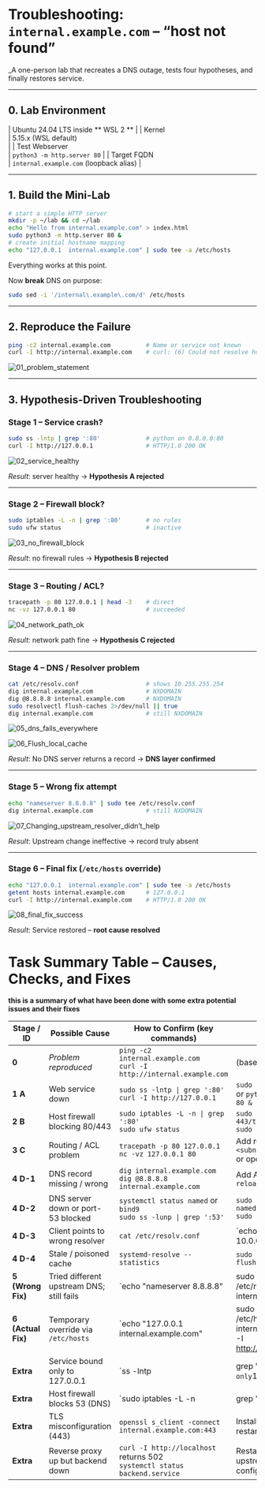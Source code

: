 # Troubleshooting: `internal.example.com` – “host not found”

_A one-person lab that recreates a DNS outage, tests four hypotheses, and
finally restores service. 

---

## 0. Lab Environment

        
|
 Ubuntu 24.04 LTS inside 
**
WSL 2
**
|
|
 Kernel          
|
 5.15.x (WSL default)                    
|
|
 Test Webserver  
|
`python3 -m http.server 80`
|
|
 Target FQDN     
|
`internal.example.com`
 (loopback alias) 
|

---

## 1. Build the Mini-Lab

~~~bash
# start a simple HTTP server
mkdir -p ~/lab && cd ~/lab
echo "Hello from internal.example.com" > index.html
sudo python3 -m http.server 80 &
# create initial hostname mapping
echo "127.0.0.1  internal.example.com" | sudo tee -a /etc/hosts
~~~

Everything works at this point.

Now **break** DNS on purpose:

~~~bash
sudo sed -i '/internal\.example\.com/d' /etc/hosts
~~~

---

## 2. Reproduce the Failure

~~~bash
ping -c2 internal.example.com          # Name or service not known
curl -I http://internal.example.com    # curl: (6) Could not resolve host
~~~

<!-- screenshot: screenshots/01_problem_statement.png -->

![01_problem_statement](https://github.com/user-attachments/assets/23f93bc3-ebf6-4b28-81f0-5c8cc42d8148)

---

## 3. Hypothesis-Driven Troubleshooting

### Stage 1 – Service crash?

~~~bash
sudo ss -lntp | grep ':80'             # python on 0.0.0.0:80
curl -I http://127.0.0.1               # HTTP/1.0 200 OK
~~~

<!-- screenshot: screenshots/02_service_healthy.png -->
![02_service_healthy](https://github.com/user-attachments/assets/79713af4-aa71-4feb-8556-2a72629fe32d)


_Result_: server healthy → **Hypothesis A rejected**

---

### Stage 2 – Firewall block?

~~~bash
sudo iptables -L -n | grep ':80'       # no rules
sudo ufw status                        # inactive
~~~

<!-- screenshot: screenshots/03_no_firewall_block.png -->
![03_no_firewall_block](https://github.com/user-attachments/assets/bb681d58-bfc7-48dc-b4ed-6d46f25d749e)


_Result_: no firewall rules → **Hypothesis B rejected**

---

### Stage 3 – Routing / ACL?

~~~bash
tracepath -p 80 127.0.0.1 | head -3    # direct
nc -vz 127.0.0.1 80                    # succeeded
~~~

<!-- screenshot: screenshots/04_network_path_ok.png -->
![04_network_path_ok](https://github.com/user-attachments/assets/dce6b17c-b05a-4e20-999f-4806147696da)


_Result_: network path fine → **Hypothesis C rejected**

---

### Stage 4 – DNS / Resolver problem

~~~bash
cat /etc/resolv.conf                   # shows 10.255.255.254
dig internal.example.com               # NXDOMAIN
dig @8.8.8.8 internal.example.com      # NXDOMAIN
sudo resolvectl flush-caches 2>/dev/null || true
dig internal.example.com               # still NXDOMAIN
~~~

<!-- screenshot: screenshots/05_dns_fails_everywhere.png -->
![05_dns_fails_everywhere](https://github.com/user-attachments/assets/0de71c92-83b6-4a99-b0c5-dba21423b558)


![06_Flush_local_cache ](https://github.com/user-attachments/assets/ff14e3a8-0a35-4d15-a769-f66204a5a17d)


_Result_: No DNS server returns a record → **DNS layer confirmed**

---

### Stage 5 – Wrong fix attempt

~~~bash
echo "nameserver 8.8.8.8" | sudo tee /etc/resolv.conf
dig internal.example.com               # still NXDOMAIN
~~~

<!-- screenshot: screenshots/06_wrong_fix_didnt_help.png -->

![07_Changing_upstream_resolver_didn’t_help](https://github.com/user-attachments/assets/e1be8496-a803-4f5f-9913-ff31da6c850b)


_Result_: Upstream change ineffective → record truly absent

---

### Stage 6 – Final fix (`/etc/hosts` override)

~~~bash
echo "127.0.0.1  internal.example.com" | sudo tee -a /etc/hosts
getent hosts internal.example.com      # 127.0.0.1
curl -I http://internal.example.com    # HTTP/1.0 200 OK
~~~

<!-- screenshot: screenshots/07_final_fix_success.png -->

![08_final_fix_success](https://github.com/user-attachments/assets/5d095dc4-b4e5-47fe-adc0-05094553a143)


_Result_: Service restored – **root cause resolved**



# Task Summary Table – Causes, Checks, and Fixes

**this is a summary of what have been done with some extra potential issues and their fixes**

| Stage / ID | Possible Cause | How to Confirm (key commands) | Fix / Remediation |
|------------|----------------|-------------------------------|-------------------|
| **0** | _Problem reproduced_ | `ping -c2 internal.example.com` <br> `curl -I http://internal.example.com` | (baseline failure) |
| **1 A** | Web service down | `sudo ss -lntp \| grep ':80'` <br> `curl -I http://127.0.0.1` | `sudo systemctl start nginx` <br> or `python3 -m http.server 80 &` |
| **2 B** | Host firewall blocking 80/443 | `sudo iptables -L -n \| grep ':80'` <br> `sudo ufw status` | `sudo ufw allow 80/tcp 443/tcp` <br> `sudo ufw reload` |
| **3 C** | Routing / ACL problem | `tracepath -p 80 127.0.0.1` <br> `nc -vz 127.0.0.1 80` | Add route: `sudo ip route add <subnet> via <gateway>` <br> or open ACL |
| **4 D-1** | DNS record missing / wrong | `dig internal.example.com` <br> `dig @8.8.8.8 internal.example.com` | Add A-record and `rndc reload` |
| **4 D-2** | DNS server down or port-53 blocked | `systemctl status named` or `bind9` <br> `sudo ss -lunp \| grep ':53'` | `sudo systemctl restart named` <br> `sudo ufw allow 53/udp` |
| **4 D-3** | Client points to wrong resolver | `cat /etc/resolv.conf` | `echo "nameserver 10.0.0.53" | sudo tee /etc/resolv.conf` |
| **4 D-4** | Stale / poisoned cache | `systemd-resolve --statistics` | `sudo systemd-resolve --flush-caches` |
| **5 (Wrong Fix)** | Tried different upstream DNS; still fails | `echo "nameserver 8.8.8.8" | sudo tee /etc/resolv.conf` <br> `dig internal.example.com` | Realize it didn’t help; revert or move to next hypothesis |
| **6 (Actual Fix)** | Temporary override via `/etc/hosts` | `echo "127.0.0.1 internal.example.com" | sudo tee -a /etc/hosts` <br> `getent hosts internal.example.com` <br> `curl -I http://internal.example.com` | (Above commands _are_ the fix) |
| **Extra** | Service bound only to 127.0.0.1 | `ss -lntp | grep ':80'` shows only `127.0.0.1:80` | Reconfigure: nginx `listen 0.0.0.0:80;` then `sudo nginx -s reload` |
| **Extra** | Host firewall blocks 53 (DNS) | `sudo iptables -L -n | grep ':53'` | `sudo ufw allow 53/udp` |
| **Extra** | TLS misconfiguration (443) | `openssl s_client -connect internal.example.com:443` | Install / correct certificate, restart web server |
| **Extra** | Reverse proxy up but backend down | `curl -I http://localhost` returns 502 <br> `systemctl status backend.service` | Restart backend, fix upstream block in proxy config |


